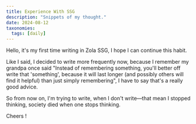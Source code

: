 ```yaml
---
title: Experience With SSG
description: "Snippets of my thought."
date: 2024-08-12
taxonomies:
  tags: [daily]
---
```

Hello, it's my first time writing in Zola SSG, I hope I can continue this habit.

Like I said, I decided to write more frequently now, because I remember my grandpa once said "Instead of remembering something, you'll better off write that 'something', because it will last longer (and possibly others will find it helpful) than just simply remembering", I have to say that's a really good advice.

So from now on, I'm trying to write, when I don't write—that mean I stopped thinking, society died when one stops thinking.

Cheers !